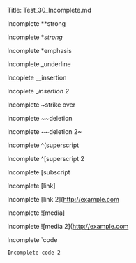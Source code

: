 ﻿Title: Test_30_Incomplete.md

Incomplete **strong

Incomplete **strong*

Incomplete *emphasis

Incomplete _underline

Incoplete __insertion

Incoplete __insertion 2_

Incomplete ~strike over

Incomplete ~~deletion

Incomplete ~~deletion 2~

Incomplete ^(superscript

Incomplete ^[superscript 2

Incomplete [subscript

Incomplete [link]

Incomplete [link 2](http://example.com

Incomplete ![media]

Incomplete ![media 2](http://example.com

Incomplete `code

```
Incomplete code 2
